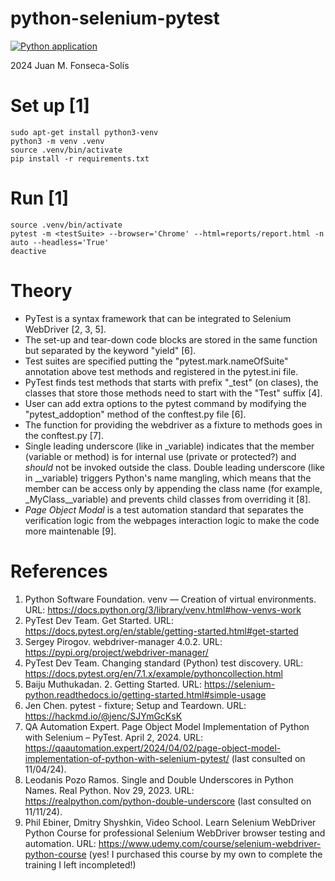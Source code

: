 # python-selenium-pytest

[![Python application](https://github.com/juanfonsecasolis-automation/python-selenium-pytest/actions/workflows/python-app.yml/badge.svg)](https://github.com/juanfonsecasolis-automation/python-selenium-pytest/actions/workflows/python-app.yml)

2024 Juan M. Fonseca-Solís

# Set up [1]
```
sudo apt-get install python3-venv
python3 -m venv .venv
source .venv/bin/activate
pip install -r requirements.txt
```

# Run [1]
```
source .venv/bin/activate 
pytest -m <testSuite> --browser='Chrome' --html=reports/report.html -n auto --headless='True'
deactive
```

# Theory
* PyTest is a syntax framework that can be integrated to Selenium WebDriver [2, 3, 5].
* The set-up and tear-down code blocks are stored in the same function but separated by the keyword "yield" [6].
* Test suites are specified putting the "pytest.mark.nameOfSuite" annotation above test methods and registered in the pytest.ini file.
* PyTest finds test methods that starts with prefix "_test" (on clases), the classes that store those methods need to start with the "Test" suffix [4].
* User can add extra options to the pytest command by modifying the "pytest_addoption" method of the conftest.py file [6].
* The function for providing the webdriver as a fixture to methods goes in the conftest.py [7].
* Single leading underscore (like in _variable) indicates that the member (variable or method) is for internal use (private or protected?) and _should_ not be invoked outside the class. Double leading underscore (like in __variable) triggers Python's name mangling, which means that the member can be access only by appending the class name (for example, _MyClass__variable) and prevents child classes from overriding it [8].
* _Page Object Modal_ is a test automation standard that separates the verification logic from the webpages interaction logic to make the code more maintenable [9].

# References
1. Python Software Foundation. venv — Creation of virtual environments. URL: https://docs.python.org/3/library/venv.html#how-venvs-work
2. PyTest Dev Team. Get Started. URL: https://docs.pytest.org/en/stable/getting-started.html#get-started
3. Sergey Pirogov. webdriver-manager 4.0.2. URL: https://pypi.org/project/webdriver-manager/
4. PyTest Dev Team. Changing standard (Python) test discovery. URL: https://docs.pytest.org/en/7.1.x/example/pythoncollection.html
5. Baiju Muthukadan. 2. Getting Started. URL: https://selenium-python.readthedocs.io/getting-started.html#simple-usage
6. Jen Chen. pytest - fixture; Setup and Teardown. URL: https://hackmd.io/@jenc/SJYmGcKsK
7. QA Automation Expert. Page Object Model Implementation of Python with Selenium – PyTest. April 2, 2024. URL: https://qaautomation.expert/2024/04/02/page-object-model-implementation-of-python-with-selenium-pytest/ (last consulted on 11/04/24).
8. Leodanis Pozo Ramos. Single and Double Underscores in Python Names. Real Python. Nov 29, 2023. URL: https://realpython.com/python-double-underscore (last consulted on 11/11/24).
9. Phil Ebiner, Dmitry Shyshkin, Video School. Learn Selenium WebDriver Python Course for professional Selenium WebDriver browser testing and automation. URL: https://www.udemy.com/course/selenium-webdriver-python-course (yes! I purchased this course by my own to complete the training I left incompleted!)